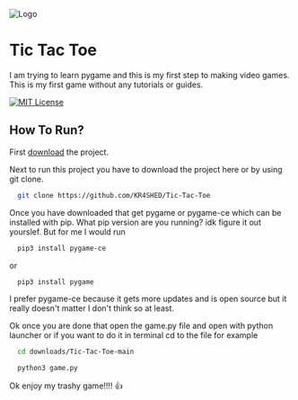 ![Logo](https://www.pygame.org/docs/_images/pygame_logo.png)
# Tic Tac Toe

I am trying to learn pygame and this is my first step to making video games. This is my first game without any tutorials or guides.

[![MIT License](https://img.shields.io/badge/License-MIT-green.svg)](https://choosealicense.com/licenses/mit/)
## How To Run?
First [download](https://github.com/KR4SHED/Tic-Tac-Toe/archive/refs/heads/master.zip) the project.

Next to run this project you have to download the project here or by using git clone.

```bash
  git clone https://github.com/KR4SHED/Tic-Tac-Toe
```

Once you have downloaded that get pygame or pygame-ce which can be installed with pip. What pip version are you running? idk figure it out yourslef. But for me I would run

```bash
  pip3 install pygame-ce
```

or

```bash
  pip3 install pygame
```

I prefer pygame-ce because it gets more updates and is open source but it really doesn't matter I don't think so at least. 

Ok once you are done that open the game.py file and open with python launcher or if you want to do it in terminal cd to the file for example

```bash
  cd downloads/Tic-Tac-Toe-main

  python3 game.py
```

Ok enjoy my trashy game!!!! 👍